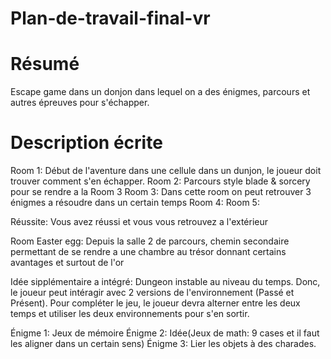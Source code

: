 # Plan-de-travail-final-vr

# Résumé
  Escape game dans un donjon dans lequel on a des énigmes, parcours et autres épreuves pour s'échapper.

# Description écrite
 Room 1: Début de l'aventure dans une cellule dans un dunjon, le joueur doit trouver comment s'en échapper.
 Room 2: Parcours style blade & sorcery pour se rendre a la Room 3
 Room 3: Dans cette room on peut retrouver 3 énigmes a résoudre dans un certain temps
 Room 4:
 Room 5:

 Réussite: Vous avez réussi et vous vous retrouvez a l'extérieur


 Room Easter egg: Depuis la salle 2 de parcours, chemin secondaire permettant de se rendre a une chambre au trésor donnant certains avantages et surtout de l'or

 Idée sipplémentaire a intégré: Dungeon instable au niveau du temps. Donc, le joueur peut intéragir avec 2 versions de l'environnement (Passé et Présent). Pour compléter le jeu, le joueur devra alterner entre les deux temps et utiliser les deux environnements pour s'en sortir.




 Énigme 1: Jeux de mémoire
 Énigme 2: Idée(Jeux de math: 9 cases et il faut les aligner dans un certain sens)
 Énigme 3: Lier les objets à des charades.
